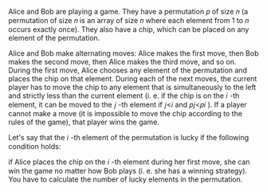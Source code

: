 Alice and Bob are playing a game. They have a permutation 𝑝
of size 𝑛
(a permutation of size 𝑛
is an array of size 𝑛
where each element from 1
to 𝑛
occurs exactly once). They also have a chip, which can be placed on any element of the permutation.

Alice and Bob make alternating moves: Alice makes the first move, then Bob makes the second move, then Alice makes the
third move, and so on. During the first move, Alice chooses any element of the permutation and places the chip on that
element. During each of the next moves, the current player has to move the chip to any element that is simultaneously to
the left and strictly less than the current element (i. e. if the chip is on the 𝑖
-th element, it can be moved to the 𝑗
-th element if 𝑗<𝑖
and 𝑝𝑗<𝑝𝑖
). If a player cannot make a move (it is impossible to move the chip according to the rules of the game), that player
wins the game.

Let's say that the 𝑖
-th element of the permutation is lucky if the following condition holds:

if Alice places the chip on the 𝑖
-th element during her first move, she can win the game no matter how Bob plays (i. e. she has a winning strategy).
You have to calculate the number of lucky elements in the permutation.